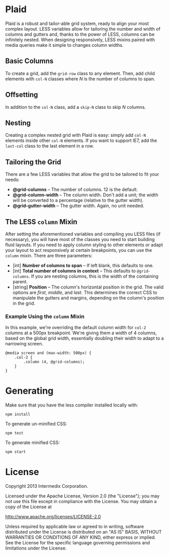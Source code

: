 # Plaid

Plaid is a robust and tailor-able grid system, ready to align your
most complex layout.  LESS variables allow for tailoring the number
and width of columns and gutters and, thanks to the power of LESS,
columns can be infinitely nested.  When designing responsively, LESS
mixins paired with media queries make it simple to changes column
widths.

## Basic Columns

To create a grid, add the `grid-row` class to any element.  Then, add
child elements with `col-N` classes where *N* is the number of
columns to span.

## Offsetting

In addition to the `col-N` class, add a `skip-N` class to skip *N*
columns.

## Nesting

Creating a complex nested grid with Plaid is easy: simply add `col-N`
elements inside other `col-N` elements.  If you want to support IE7,
add the `last-col` class to the last element in a row.

## Tailoring the Grid

There are a few LESS variables that allow the grid to be tailored to
fit your needs:

* **@grid-columns** – The number of columns.  12 is the default.
* **@grid-column-width** – The column width.  Don't add a unit; the
  width will be converted to a percentage (relative to the gutter
  width).
* **@grid-gutter-width** – The gutter width.  Again, no unit
  needed.

## The LESS `column` Mixin

After setting the aforementioned variables and compiling you LESS
files (if necessary), you will have most of the classes you need to
start building fluid layouts.  If you need to apply column styling to
other elements or adapt your layout to act responsively at certain
breakpoints, you can use the `column` mixin.  There are three
parameters:

* [int] **Number of columns to span** – If left blank, this
  defaults to one.
* [int] **Total number of columns in context** – This defaults to
  `@grid-columns`.  If you are nesting columns, this is the width of
  the containing parent.
* [string] **Position** – The column's horizontal position in the
  grid.  The valid options are *first*, *middle*, and *last*. This
  determines the correct CSS to manipulate the gutters and margins,
  depending on the column's position in the grid.

### Example Using the `column` Mixin

In this example, we're overriding the default column width for
`col-2` columns at a 500px breakpoint.  We're giving them a width of
4 columns, based on the global grid width, essentially doubling
their width to adapt to a narrowing screen.

    @media screen and (max-width: 500px) {
        .col-2 {
            .column (4, @grid-columns);
        }
    }

# Generating

Make sure that you have the less compiler installed locally with:

    npm install

To generate un-minified CSS:

    npm test

To generate minified CSS:

    npm start

# License

Copyright 2013 Intermedix Corporation.

Licensed under the Apache License, Version 2.0 (the "License"); you
may not use this file except in compliance with the License.  You may
obtain a copy of the License at

  http://www.apache.org/licenses/LICENSE-2.0

Unless required by applicable law or agreed to in writing, software
distributed under the License is distributed on an "AS IS" BASIS,
WITHOUT WARRANTIES OR CONDITIONS OF ANY KIND, either express or
implied.  See the License for the specific language governing
permissions and limitations under the License.
